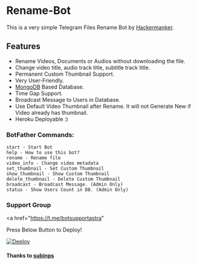 # Rename-Bot
This is a very simple Telegram Files Rename Bot by [Hackermanker](https://t.me/Oriksonic).

## Features
- Rename Videos, Documents or Audios without downloading the file.
- Change video title, audio track title, subtitle track title.
- Permanent Custom Thumbnail Support.
- Very User-Friendly.
- [MongoDB](https://mongodb.com) Based Database.
- Time Gap Support.
- Broadcast Message to Users in Database.
- Use Default Video Thumbnail after Rename. It will not Generate New if Video already has thumbnail.
- Heroku Deployable :)

### BotFather Commands:
```
start - Start Bot
help - How to use this bot?
rename - Rename file
video_info - Change video metadata
set_thumbnail - Set Custom Thumbnail
show_thumbnail - Show Custom Thumbnail
delete_thumbnail - Delete Custom Thumbnail
broadcast - Broadcast Message. (Admin Only)
status - Show Users Count in DB. (Admin Only)
```

### Support Group
<a href="https://t.me/botsupportastra"


Press Below Button to Deploy!

[![Deploy](https://www.herokucdn.com/deploy/button.svg)](https://heroku.com/deploy?template=https://github.com/Hackermanker/RenamePro-Bot)

#### Thanks to [subinps](https://github.com/subinps)
